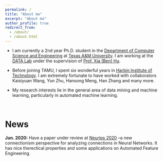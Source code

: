 ```yaml
---
permalink: /
title: "About me"
excerpt: "About me"
author_profile: true
redirect_from: 
  - /about/
  - /about.html
---
```


* I am currently a 2nd year Ph.D. student in the [Department of Computer Science and Engineering](https://engineering.tamu.edu/cse/index.html) at [Texas A&M University](https://www.tamu.edu). I am working at the [DATA Lab](http://people.tamu.edu/~guangzhou92/Data_Lab/) under the supervision of [Prof. Xia (Ben) Hu](http://faculty.cs.tamu.edu/xiahu/index.html). 
* Before joining TAMU, I spent six wonderful years in [Harbin Institute of Technology](http://en.hit.edu.cn/). I am extremely fortunate to have worked with collaborators Kaisiyuan Wang, Yun Zhu, Hansong Meng, Han Zhang and many more.

* My research interests lie in the general area of data mining and machine learning, particularly in automated machine learning.

<br />

News
=====
**Jun. 2020:** Have a paper under review at [Neurips 2020](https://nips.cc/Conferences/2020) –a new connectionism perspective for analyzing connections in Neural Networks. It has nice therectical properties and some applications on Automated Feature Engineering.